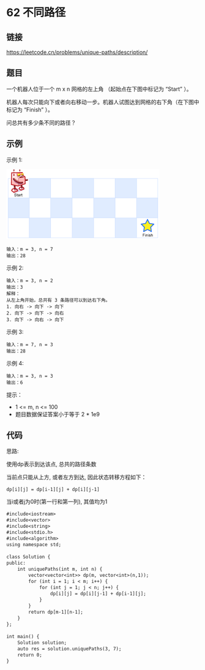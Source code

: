 # 62 不同路径
## 链接
https://leetcode.cn/problems/unique-paths/description/

## 题目 
一个机器人位于一个 m x n 网格的左上角 （起始点在下图中标记为 “Start” ）。

机器人每次只能向下或者向右移动一步。机器人试图达到网格的右下角（在下图中标记为 “Finish” ）。

问总共有多少条不同的路径？

## 示例
示例 1:

![](img/4example.png)
```
输入：m = 3, n = 7
输出：28
```
示例 2:
```
输入：m = 3, n = 2
输出：3
解释：
从左上角开始，总共有 3 条路径可以到达右下角。
1. 向右 -> 向下 -> 向下
2. 向下 -> 向下 -> 向右
3. 向下 -> 向右 -> 向下
```
示例 3:
```
输入：m = 7, n = 3
输出：28
```
示例 4:
```
输入：m = 3, n = 3
输出：6
```

提示：

- 1 <= m, n <= 100
- 题目数据保证答案小于等于 2 * 1e9

## 代码
思路:

使用dp表示到达该点, 总共的路径条数

当前点只能从上方, 或者左方到达, 因此状态转移方程如下：
```
dp[i][j] = dp[i-1][j] + dp[i][j-1]
```

当i或者j为0时(第一行和第一列), 其值均为1

```
#include<iostream>
#include<vector>
#include<string>
#include<stdio.h>
#include<algorithm>
using namespace std;

class Solution {
public:
    int uniquePaths(int m, int n) {
        vector<vector<int>> dp(m, vector<int>(n,1));
        for (int i = 1; i < m; i++) {
            for (int j = 1; j < n; j++) {
                dp[i][j] = dp[i][j-1] + dp[i-1][j];
            }
        }
        return dp[m-1][n-1];
    }
};

int main() {
    Solution solution;
    auto res = solution.uniquePaths(3, 7);
    return 0;
}
```